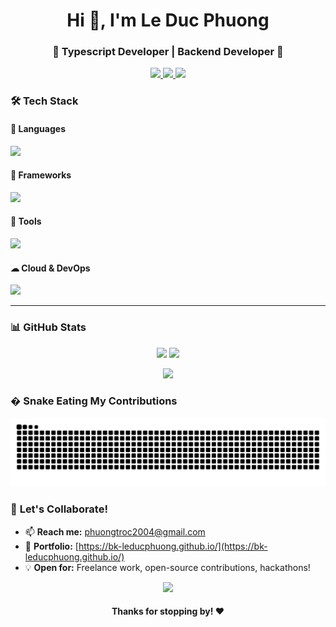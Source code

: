 <h1 align="center">Hi 👋, I'm Le Duc Phuong</h1>
<h3 align="center">🚀 Typescript Developer | Backend Developer 🚀</h3>

<p align="center">
  <a href="https://x.com/PhngLc66337009">
    <img src="https://img.shields.io/badge/Twitter-1DA1F2?logo=twitter&logoColor=white" />
  </a>
  <a href="https://linkedin.com/in/bk-leducphuong">
    <img src="https://img.shields.io/badge/LinkedIn-0A66C2?logo=linkedin&logoColor=white" />
  </a>
  <a href="https://github.com/bk-leducphuong">
    <img src="https://komarev.com/ghpvc/?username=yourusername&label=Profile%20Views&color=blueviolet" />
  </a>
</p>

### 🛠 **Tech Stack**
#### 📜 **Languages**
<p align="left">
  <img src="https://skillicons.dev/icons?i=ts,js" height="50" />
</p>

#### 🚀 **Frameworks**
<p align="left">
  <img src="https://skillicons.dev/icons?i=react,vue,nest,express" height="50" />
</p>

#### 🚀 **Tools**
<p align="left">
  <img src="https://skillicons.dev/icons?i=postgres,redis,mysql,linux" height="50" />
</p>


#### ☁ **Cloud & DevOps**
<p align="left">
  <img src="https://skillicons.dev/icons?i=aws,docker" height="50" />
</p>

---

### 📊 **GitHub Stats**
<p align="center">
  <img src="https://github-readme-stats.vercel.app/api?username=bk-leducphuong&show_icons=true&theme=radical" width="48%" />
  <img src="https://github-readme-streak-stats.herokuapp.com/?user=bk-leducphuong&theme=dark" width="48%" />
</p>

<p align="center">
  <img src="https://github-readme-stats.vercel.app/api/top-langs/?username=bk-leducphuong&layout=compact&theme=vision-friendly-dark" />
</p>

### � **Snake Eating My Contributions**
![Snake animation](https://github.com/bk-leducphuong/bk-leducphuong/blob/output/github-contribution-grid-snake.svg)


### 🤝 **Let's Collaborate!**
- 📫 **Reach me:** phuongtroc2004@gmail.com 
- 🔗 **Portfolio:** [https://bk-leducphuong.github.io/](https://bk-leducphuong.github.io/)  
- 💡 **Open for:** Freelance work, open-source contributions, hackathons!  

<p align="center">
  <img src="https://media.giphy.com/media/v1.Y2lkPTc5MGI3NjExcGJ1YzJ1d2V6a2F3d3V3aXJjZ2V1N2JzYzB5eGJ5b3V1eGJ1d3UxYyZlcD12MV9pbnRlcm5hbF9naWZfYnlfaWQmY3Q9Zw/L1R1tvI9svkIWwpVYr/giphy.gif" width="300" />
</p>

<h4 align="center">Thanks for stopping by! ❤️</h4>

